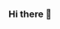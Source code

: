 ### Hi there 👋

<!--
**sirilisumba/sirilisumba** is a ✨ _special_ ✨ repository because its `README.md` (this file) appears on your GitHub profile.

Here are some ideas to get you started:

- 🔭 I’m currently working on a local company in ID
- 🌱 I’m currently learning anything interesting, that can keep me motivated.
- 👯 I’m looking to collaborate with anyone who is THS-THM member.
- 🤔 I’m looking for help with this local project named: THS-THM.
- 💬 Ask me about anything.
- 📫 How to reach me: Discord (SiriliSumba) | TG: (SiriliSumba).
- 😄 Pronouns: me :)
- ⚡ Fun fact: I love music and travelling, sports too.
-->
